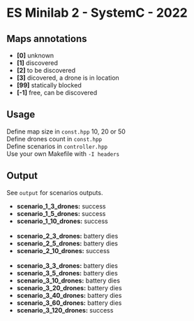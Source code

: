 # ES Minilab 2 - SystemC - 2022
## Maps annotations
* **[0]** unknown
* **[1]** discovered
* **[2]** to be discovered
* **[3]** dicovered, a drone is in location
* **[99]** statically blocked
* **[-1]** free, can be discovered 
## Usage
Define map size in ```const.hpp``` 10, 20 or 50<br>
Define drones count in ```const.hpp```<br>
Define scenarios in ```controller.hpp```<br> 
Use your own Makefile with ```-I headers```
## Output
See ```output``` for scenarios outputs.<br>
* **scenario_1_3_drones:** success
* **scenario_1_5_drones:** success
* **scenario_1_10_drones:** success
<br><br>
* **scenario_2_3_drones:** battery dies
* **scenario_2_5_drones:** battery dies
* **scenario_2_10_drones:** success
<br><br>
* **scenario_3_3_drones:** battery dies
* **scenario_3_5_drones:** battery dies
* **scenario_3_10_drones:** battery dies
* **scenario_3_20_drones:** battery dies
* **scenario_3_40_drones:** battery dies
* **scenario_3_60_drones:** battery dies
* **scenario_3_120_drones:** success
